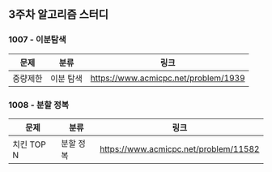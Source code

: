 ## 3주차 알고리즘 스터디  


### 1007 - 이분탐색

| 문제   | 분류    | 링크                                    |
|------|-------|---------------------------------------|
| 중량제한 | 이분 탐색 |https://www.acmicpc.net/problem/1939|

### 1008 - 분할 정복

| 문제       | 분류    | 링크                                    |
|----------|-------|---------------------------------------|
| 치킨 TOP N | 분할 정복 | https://www.acmicpc.net/problem/11582 |